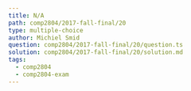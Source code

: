 ```yaml
---
title: N/A
path: comp2804/2017-fall-final/20
type: multiple-choice
author: Michiel Smid
question: comp2804/2017-fall-final/20/question.ts
solution: comp2804/2017-fall-final/20/solution.md
tags:
  - comp2804
  - comp2804-exam
---
```


